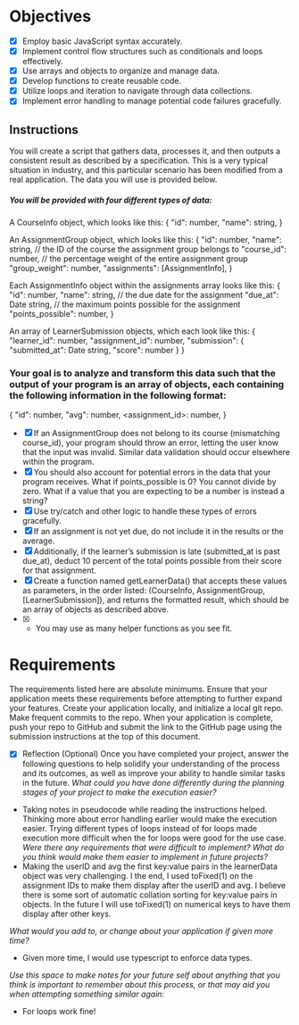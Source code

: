 # Objectives
- [x] Employ basic JavaScript syntax accurately.
- [x] Implement control flow structures such as conditionals and loops effectively.
- [x] Use arrays and objects to organize and manage data.
- [x] Develop functions to create reusable code.
- [x] Utilize loops and iteration to navigate through data collections.
- [x] Implement error handling to manage potential code failures gracefully.

## Instructions
You will create a script that gathers data, processes it, and then outputs a consistent result as described by a specification. This is a very typical situation in industry, and this particular scenario has been modified from a real application. The data you will use is provided below.
##### You will be provided with four different types of data:
  A CourseInfo object, which looks like this:
  {
    "id": number,
    "name": string,
  }

  An AssignmentGroup object, which looks like this:
  {
    "id": number,
    "name": string,
    // the ID of the course the assignment group belongs to
    "course_id": number,
    // the percentage weight of the entire assignment group
    "group_weight": number,
    "assignments": [AssignmentInfo],
  }

  Each AssignmentInfo object within the assignments array looks like this:
  {
    "id": number,
    "name": string,
    // the due date for the assignment
    "due_at": Date string,
    // the maximum points possible for the assignment
    "points_possible": number,
  }

  An array of LearnerSubmission objects, which each look like this:
  {
      "learner_id": number,
      "assignment_id": number,
      "submission": {
        "submitted_at": Date string,
        "score": number
      }
  }

### Your goal is to analyze and transform this data such that the output of your program is an **array of objects**, each containing the following information in the following format:
{
    <!-- the ID of the learner for which this data has been collected -->
    "id": number,
    <!--  the learner’s total, weighted average, in which assignments
     with more points_possible should be counted for more
     e.g. a learner with 50/100 on one assignment and 190/200 on another
     would have a weighted average score of 240/300 = 80%. -->
    "avg": number,
    <!-- each assignment should have a key with its ID,
    and the value associated with it should be the percentage that
    the learner scored on the assignment (submission.score / points_possible) -->
    <assignment_id>: number,
    <!-- if an assignment is not yet due, it should not be included in either
    the average or the keyed dictionary of scores -->
}

- [x] If an AssignmentGroup does not belong to its course (mismatching course_id), your program should throw an error, letting the user know that the input was invalid. Similar data validation should occur elsewhere within the program.
- [x] You should also account for potential errors in the data that your program receives. What if points_possible is 0? You cannot divide by zero. What if a value that you are expecting to be a number is instead a string? 
- [x] Use try/catch and other logic to handle these types of errors gracefully.
- [x] If an assignment is not yet due, do not include it in the results or the average. 
- [x] Additionally, if the learner’s submission is late (submitted_at is past due_at), deduct 10 percent of the total points possible from their score for that assignment.
- [x] Create a function named getLearnerData() that accepts these values as parameters, in the order listed: (CourseInfo, AssignmentGroup, [LearnerSubmission]), and returns the formatted result, which should be an array of objects as described above.
- [x] - You may use as many helper functions as you see fit.
# Requirements
The requirements listed here are absolute minimums. Ensure that your application meets these requirements before attempting to further expand your features.
Create your application locally, and initialize a local git repo. Make frequent commits to the repo. When your application is complete, push your repo to GitHub and submit the link to the GitHub page using the submission instructions at the top of this document.
- [x] Reflection (Optional)
Once you have completed your project, answer the following questions to help solidify your understanding of the process and its outcomes, as well as improve your ability to handle similar tasks in the future.
_What could you have done differently during the planning stages of your project to make the execution easier?_
- Taking notes in pseudocode while reading the instructions helped. Thinking more about error handling earlier would make the execution easier. Trying different types of loops instead of for loops made execution more difficult when the for loops were good for the use case. 
_Were there any requirements that were difficult to implement? What do you think would make them easier to implement in future projects?_
- Making the userID and avg the first key:value pairs in the learnerData object was very challenging. I the end, I used toFixed(1) on the assignment IDs to make them display after the userID and avg. I believe there is some sort of automatic collation sorting for key:value pairs in objects. In the future I will use toFixed(1) on numerical keys to have them display after other keys.  

_What would you add to, or change about your application if given more time?_
- Given more time, I would use typescript to enforce data types. 

_Use this space to make notes for your future self about anything that you think is important to remember about this process, or that may aid you when attempting something similar again:_
- For loops work fine!
